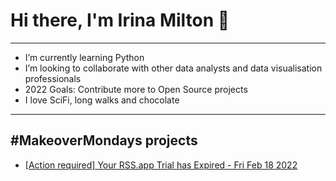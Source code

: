 # Hi there, I'm Irina Milton 👋

***

* I’m currently learning Python
* I’m looking to collaborate with other data analysts and data visualisation professionals
* 2022 Goals: Contribute more to Open Source projects
* I love SciFi, long walks and chocolate

***

## #MakeoverMondays projects

<!-- BLOG-POST-LIST:START -->
- [[Action required] Your RSS.app Trial has Expired - Fri Feb 18 2022](https://rss.app)
<!-- BLOG-POST-LIST:END -->
